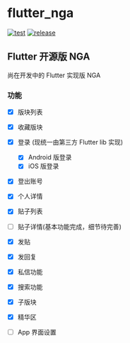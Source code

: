 # flutter_nga

[![test](https://github.com/loshine/flutter-nga/workflows/test/badge.svg)](https://github.com/loshine/flutter-nga/actions?query=workflow%3Atest)
[![release](https://img.shields.io/github/v/release/loshine/flutter-nga.svg)](https://github.com/loshine/flutter-nga/releases/)

## Flutter 开源版 NGA

尚在开发中的 Flutter 实现版 NGA

### 功能

- [x] 版块列表
- [x] 收藏版块
- [x] 登录 (现统一由第三方 Flutter lib 实现)
    - [x] Android 版登录
    - [x] iOS 版登录
- [x] 登出账号
- [x] 个人详情
- [x] 贴子列表
- [ ] 贴子详情(基本功能完成，细节待完善)
- [x] 发贴
- [x] 发回复
- [x] 私信功能
- [x] 搜索功能
- [x] 子版块
- [x] 精华区
- [ ] App 界面设置

